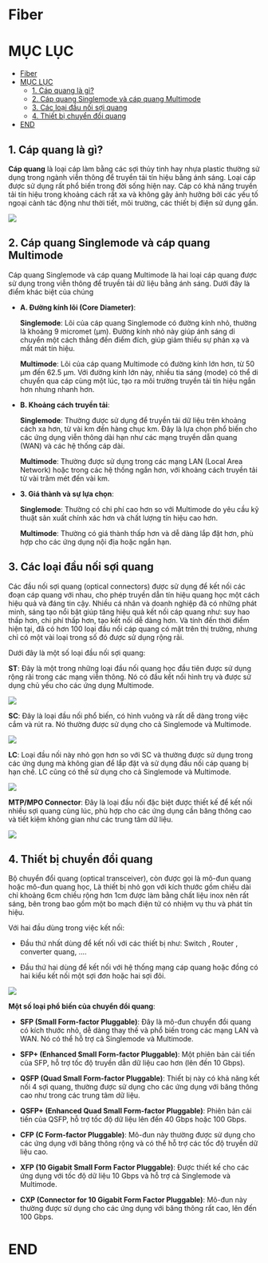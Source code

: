 # Fiber

# MỤC LỤC

- [Fiber](#fiber)
- [MỤC LỤC](#mục-lục)
  - [1. Cáp quang là gì?](#1-cáp-quang-là-gì)
  - [2. Cáp quang Singlemode và cáp quang Multimode](#2-cáp-quang-singlemode-và-cáp-quang-multimode)
  - [3. Các loại đầu nối sợi quang](#3-các-loại-đầu-nối-sợi-quang)
  - [4. Thiết bị chuyển đổi quang](#4-thiết-bị-chuyển-đổi-quang)
- [END](#end)
## 1. Cáp quang là gì?

**Cáp quang** là loại cáp làm bằng các sợi thủy tinh hay nhựa plastic thường sử dụng trong ngành viễn thông để truyền tải tín hiệu bằng ánh sáng. Loại cáp được sử dụng rất phổ biến trong đời sống hiện nay. Cáp có khả năng truyền tải tín hiệu trong khoảng cách rất xa và không gây ảnh hưởng bởi các yếu tố ngoại cảnh tác động như thời tiết, môi trường, các thiết bị điện sử dụng gần.

![](/img/capquang.png)


## 2. Cáp quang Singlemode và cáp quang Multimode

Cáp quang Singlemode và cáp quang Multimode là hai loại cáp quang được sử dụng trong viễn thông để truyền tải dữ liệu bằng ánh sáng. Dưới đây là điểm khác biệt của chúng

* **A. Đường kính lõi (Core Diameter)**:

    **Singlemode**: Lõi của cáp quang Singlemode có đường kính nhỏ, thường là khoảng 9 micromet (μm). Đường kính nhỏ này giúp ánh sáng di chuyển một cách thẳng đến điểm đích, giúp giảm thiểu sự phản xạ và mất mát tín hiệu.
    
    **Multimode**: Lõi của cáp quang Multimode có đường kính lớn hơn, từ 50 μm đến 62.5 μm. Với đường kính lớn này, nhiều tia sáng (mode) có thể di chuyển qua cáp cùng một lúc, tạo ra môi trường truyền tải tín hiệu ngắn hơn nhưng nhanh hơn.

* **B. Khoảng cách truyền tải**:

    **Singlemode**: Thường được sử dụng để truyền tải dữ liệu trên khoảng cách xa hơn, từ vài km đến hàng chục km. Đây 
    là lựa chọn phổ biến cho các ứng dụng viễn thông dài hạn như các mạng truyền dẫn quang (WAN) và các hệ thống cáp dài.
    
    **Multimode**: Thường được sử dụng trong các mạng LAN (Local Area Network) hoặc trong các hệ thống ngắn hơn, với khoảng cách truyền tải từ vài trăm mét đến vài km.

* **3. Giá thành và sự lựa chọn**:

    **Singlemode**: Thường có chi phí cao hơn so với Multimode do yêu cầu kỹ thuật sản xuất chính xác hơn và chất lượng tín hiệu cao hơn.

    **Multimode**: Thường có giá thành thấp hơn và dễ dàng lắp đặt hơn, phù hợp cho các ứng dụng nội địa hoặc ngắn hạn.

## 3. Các loại đầu nối sợi quang

Các đầu nối sợi quang (optical connectors) được sử dụng để kết nối các đoạn cáp quang với nhau, cho phép truyền dẫn tín hiệu quang học một cách hiệu quả và đáng tin cậy. Nhiều cá nhân và doanh nghiệp đã có những phát minh, sáng tạo nổi bật giúp tăng hiệu quả kết nối cáp quang như: suy hao thấp hơn, chi phí thấp hơn, tạo kết nối dễ dàng hơn. Và tính đến thời điểm hiện tại, đã có hơn 100 loại đầu nối cáp quang có mặt trên thị trường, nhưng chỉ có một vài loại trong số đó được sử dụng rộng rãi.

Dưới đây là một số loại đầu nối sợi quang:

**ST**: Đây là một trong những loại đầu nối quang học đầu tiên được sử dụng rộng rãi trong các mạng viễn thông. Nó có đầu kết nối hình trụ và được sử dụng chủ yếu cho các ứng dụng Multimode.

![](/img/st.jpg)

**SC**: Đây là loại đầu nối phổ biến, có hình vuông và rất dễ dàng trong việc cắm và rút ra. Nó thường được sử dụng cho cả Singlemode và Multimode.

![](/img/sc.jpg)

**LC**: Loại đầu nối này nhỏ gọn hơn so với SC và thường được sử dụng trong các ứng dụng mà không gian để lắp đặt và sử dụng đầu nối cáp quang bị hạn chế. LC cũng có thể sử dụng cho cả Singlemode và Multimode.

![](/img/lc.jpg)

**MTP/MPO Connector**: Đây là loại đầu nối đặc biệt được thiết kế để kết nối nhiều sợi quang cùng lúc, phù hợp cho các ứng dụng cần băng thông cao và tiết kiệm không gian như các trung tâm dữ liệu.

![](/img/mtp-mpo.)

## 4. Thiết bị chuyển đổi quang

Bộ chuyển đổi quang (optical transceiver), còn được gọi là mô-đun quang hoặc mô-đun quang học, Là thiết bị nhỏ gọn với kích thước gồm chiều dài chỉ khoảng 6cm chiều rộng hơn 1cm được làm bằng chất liệu inox nên rất sáng, bên trong bao gồm một bo mạch điện tử có nhiệm vụ thu và phát tín hiệu.

Với hai đầu dùng trong việc kết nối:

* Đầu thứ nhất dùng để kết nối với các thiết bị như: Switch , Router , converter quang, ….

* Đầu thứ hai dùng để kết nối với hệ thống mạng cáp quang hoặc đồng có hai kiểu kết nối một sợi đơn hoặc hai sợi đôi.

![](/img/modulequang.png)

**Một số loại phổ biến của chuyển đổi quang**:

* **SFP (Small Form-factor Pluggable)**: Đây là mô-đun chuyển đổi quang có kích thước nhỏ, dễ dàng thay thế và phổ biến trong các mạng LAN và WAN. Nó có thể hỗ trợ cả Singlemode và Multimode.

* **SFP+ (Enhanced Small Form-factor Pluggable)**: Một phiên bản cải tiến của SFP, hỗ trợ tốc độ truyền dẫn dữ liệu cao hơn (lên đến 10 Gbps).

* **QSFP (Quad Small Form-factor Pluggable)**: Thiết bị này có khả năng kết nối 4 sợi quang, thường được sử dụng cho các ứng dụng với băng thông cao như trong các trung tâm dữ liệu.

* **QSFP+ (Enhanced Quad Small Form-factor Pluggable)**: Phiên bản cải tiến của QSFP, hỗ trợ tốc độ dữ liệu lên đến 40 Gbps hoặc 100 Gbps.

* **CFP (C Form-factor Pluggable)**: Mô-đun này thường được sử dụng cho các ứng dụng với băng thông rộng và có thể hỗ trợ các tốc độ truyền dữ liệu cao.

* **XFP (10 Gigabit Small Form Factor Pluggable)**: Được thiết kế cho các ứng dụng với tốc độ dữ liệu 10 Gbps và hỗ trợ cả Singlemode và Multimode.

* **CXP (Connector for 10 Gigabit Form Factor Pluggable)**: Mô-đun này thường được sử dụng cho các ứng dụng với băng thông rất cao, lên đến 100 Gbps.

# END
